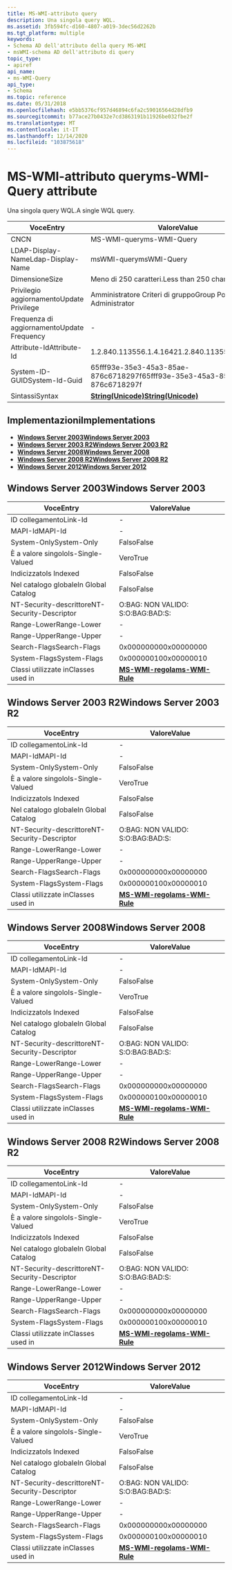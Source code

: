 ```yaml
---
title: MS-WMI-attributo query
description: Una singola query WQL.
ms.assetid: 3fb594fc-d160-4807-a019-3dec56d2262b
ms.tgt_platform: multiple
keywords:
- Schema AD dell'attributo della query MS-WMI
- msWMI-schema AD dell'attributo di query
topic_type:
- apiref
api_name:
- ms-WMI-Query
api_type:
- Schema
ms.topic: reference
ms.date: 05/31/2018
ms.openlocfilehash: e5bb5376cf957d46894c6fa2c59016564d28dfb9
ms.sourcegitcommit: b77ace27b0432e7cd3863191b11926be032fbe2f
ms.translationtype: MT
ms.contentlocale: it-IT
ms.lasthandoff: 12/14/2020
ms.locfileid: "103875618"
---
```

# <a name="ms-wmi-query-attribute"></a><span data-ttu-id="a3543-105">MS-WMI-attributo query</span><span class="sxs-lookup"><span data-stu-id="a3543-105">ms-WMI-Query attribute</span></span>

<span data-ttu-id="a3543-106">Una singola query WQL.</span><span class="sxs-lookup"><span data-stu-id="a3543-106">A single WQL query.</span></span>



| <span data-ttu-id="a3543-107">Voce</span><span class="sxs-lookup"><span data-stu-id="a3543-107">Entry</span></span> | <span data-ttu-id="a3543-108">Valore</span><span class="sxs-lookup"><span data-stu-id="a3543-108">Value</span></span> |
|-------------------|---------------------------------------------|
| <span data-ttu-id="a3543-109">CN</span><span class="sxs-lookup"><span data-stu-id="a3543-109">CN</span></span>                | <span data-ttu-id="a3543-110">MS-WMI-query</span><span class="sxs-lookup"><span data-stu-id="a3543-110">ms-WMI-Query</span></span>                                |
| <span data-ttu-id="a3543-111">LDAP-Display-Name</span><span class="sxs-lookup"><span data-stu-id="a3543-111">Ldap-Display-Name</span></span> | <span data-ttu-id="a3543-112">msWMI-query</span><span class="sxs-lookup"><span data-stu-id="a3543-112">msWMI-Query</span></span>                                 |
| <span data-ttu-id="a3543-113">Dimensione</span><span class="sxs-lookup"><span data-stu-id="a3543-113">Size</span></span>              | <span data-ttu-id="a3543-114">Meno di 250 caratteri.</span><span class="sxs-lookup"><span data-stu-id="a3543-114">Less than 250 characters.</span></span>                   |
| <span data-ttu-id="a3543-115">Privilegio aggiornamento</span><span class="sxs-lookup"><span data-stu-id="a3543-115">Update Privilege</span></span>  | <span data-ttu-id="a3543-116">Amministratore Criteri di gruppo</span><span class="sxs-lookup"><span data-stu-id="a3543-116">Group Policy Administrator</span></span>                  |
| <span data-ttu-id="a3543-117">Frequenza di aggiornamento</span><span class="sxs-lookup"><span data-stu-id="a3543-117">Update Frequency</span></span>  | \-                                          |
| <span data-ttu-id="a3543-118">Attribute-Id</span><span class="sxs-lookup"><span data-stu-id="a3543-118">Attribute-Id</span></span>      | <span data-ttu-id="a3543-119">1.2.840.113556.1.4.1642</span><span class="sxs-lookup"><span data-stu-id="a3543-119">1.2.840.113556.1.4.1642</span></span>                     |
| <span data-ttu-id="a3543-120">System-ID-GUID</span><span class="sxs-lookup"><span data-stu-id="a3543-120">System-Id-Guid</span></span>    | <span data-ttu-id="a3543-121">65fff93e-35e3-45a3-85ae-876c6718297f</span><span class="sxs-lookup"><span data-stu-id="a3543-121">65fff93e-35e3-45a3-85ae-876c6718297f</span></span>        |
| <span data-ttu-id="a3543-122">Sintassi</span><span class="sxs-lookup"><span data-stu-id="a3543-122">Syntax</span></span>            | [<span data-ttu-id="a3543-123">**String(Unicode)**</span><span class="sxs-lookup"><span data-stu-id="a3543-123">**String(Unicode)**</span></span>](s-string-unicode.md) |



## <a name="implementations"></a><span data-ttu-id="a3543-124">Implementazioni</span><span class="sxs-lookup"><span data-stu-id="a3543-124">Implementations</span></span>

-   [<span data-ttu-id="a3543-125">**Windows Server 2003**</span><span class="sxs-lookup"><span data-stu-id="a3543-125">**Windows Server 2003**</span></span>](#windows-server-2003)
-   [<span data-ttu-id="a3543-126">**Windows Server 2003 R2**</span><span class="sxs-lookup"><span data-stu-id="a3543-126">**Windows Server 2003 R2**</span></span>](#windows-server-2003-r2)
-   [<span data-ttu-id="a3543-127">**Windows Server 2008**</span><span class="sxs-lookup"><span data-stu-id="a3543-127">**Windows Server 2008**</span></span>](#windows-server-2008)
-   [<span data-ttu-id="a3543-128">**Windows Server 2008 R2**</span><span class="sxs-lookup"><span data-stu-id="a3543-128">**Windows Server 2008 R2**</span></span>](#windows-server-2008-r2)
-   [<span data-ttu-id="a3543-129">**Windows Server 2012**</span><span class="sxs-lookup"><span data-stu-id="a3543-129">**Windows Server 2012**</span></span>](#windows-server-2012)

## <a name="windows-server-2003"></a><span data-ttu-id="a3543-130">Windows Server 2003</span><span class="sxs-lookup"><span data-stu-id="a3543-130">Windows Server 2003</span></span>



| <span data-ttu-id="a3543-131">Voce</span><span class="sxs-lookup"><span data-stu-id="a3543-131">Entry</span></span> | <span data-ttu-id="a3543-132">Valore</span><span class="sxs-lookup"><span data-stu-id="a3543-132">Value</span></span> |
|------------------------|------------------------------------------------|
| <span data-ttu-id="a3543-133">ID collegamento</span><span class="sxs-lookup"><span data-stu-id="a3543-133">Link-Id</span></span>                | \-                                             |
| <span data-ttu-id="a3543-134">MAPI-Id</span><span class="sxs-lookup"><span data-stu-id="a3543-134">MAPI-Id</span></span>                | \-                                             |
| <span data-ttu-id="a3543-135">System-Only</span><span class="sxs-lookup"><span data-stu-id="a3543-135">System-Only</span></span>            | <span data-ttu-id="a3543-136">Falso</span><span class="sxs-lookup"><span data-stu-id="a3543-136">False</span></span>                                          |
| <span data-ttu-id="a3543-137">È a valore singolo</span><span class="sxs-lookup"><span data-stu-id="a3543-137">Is-Single-Valued</span></span>       | <span data-ttu-id="a3543-138">Vero</span><span class="sxs-lookup"><span data-stu-id="a3543-138">True</span></span>                                           |
| <span data-ttu-id="a3543-139">Indicizzato</span><span class="sxs-lookup"><span data-stu-id="a3543-139">Is Indexed</span></span>             | <span data-ttu-id="a3543-140">Falso</span><span class="sxs-lookup"><span data-stu-id="a3543-140">False</span></span>                                          |
| <span data-ttu-id="a3543-141">Nel catalogo globale</span><span class="sxs-lookup"><span data-stu-id="a3543-141">In Global Catalog</span></span>      | <span data-ttu-id="a3543-142">Falso</span><span class="sxs-lookup"><span data-stu-id="a3543-142">False</span></span>                                          |
| <span data-ttu-id="a3543-143">NT-Security-descrittore</span><span class="sxs-lookup"><span data-stu-id="a3543-143">NT-Security-Descriptor</span></span> | <span data-ttu-id="a3543-144">O:BAG: NON VALIDO: S:</span><span class="sxs-lookup"><span data-stu-id="a3543-144">O:BAG:BAD:S:</span></span>                                   |
| <span data-ttu-id="a3543-145">Range-Lower</span><span class="sxs-lookup"><span data-stu-id="a3543-145">Range-Lower</span></span>            | \-                                             |
| <span data-ttu-id="a3543-146">Range-Upper</span><span class="sxs-lookup"><span data-stu-id="a3543-146">Range-Upper</span></span>            | \-                                             |
| <span data-ttu-id="a3543-147">Search-Flags</span><span class="sxs-lookup"><span data-stu-id="a3543-147">Search-Flags</span></span>           | <span data-ttu-id="a3543-148">0x00000000</span><span class="sxs-lookup"><span data-stu-id="a3543-148">0x00000000</span></span>                                     |
| <span data-ttu-id="a3543-149">System-Flags</span><span class="sxs-lookup"><span data-stu-id="a3543-149">System-Flags</span></span>           | <span data-ttu-id="a3543-150">0x00000010</span><span class="sxs-lookup"><span data-stu-id="a3543-150">0x00000010</span></span>                                     |
| <span data-ttu-id="a3543-151">Classi utilizzate in</span><span class="sxs-lookup"><span data-stu-id="a3543-151">Classes used in</span></span>        | [<span data-ttu-id="a3543-152">**MS-WMI-regola**</span><span class="sxs-lookup"><span data-stu-id="a3543-152">**ms-WMI-Rule**</span></span>](c-mswmi-rule.md)<br/> |



## <a name="windows-server-2003-r2"></a><span data-ttu-id="a3543-153">Windows Server 2003 R2</span><span class="sxs-lookup"><span data-stu-id="a3543-153">Windows Server 2003 R2</span></span>



| <span data-ttu-id="a3543-154">Voce</span><span class="sxs-lookup"><span data-stu-id="a3543-154">Entry</span></span> | <span data-ttu-id="a3543-155">Valore</span><span class="sxs-lookup"><span data-stu-id="a3543-155">Value</span></span> |
|------------------------|------------------------------------------------|
| <span data-ttu-id="a3543-156">ID collegamento</span><span class="sxs-lookup"><span data-stu-id="a3543-156">Link-Id</span></span>                | \-                                             |
| <span data-ttu-id="a3543-157">MAPI-Id</span><span class="sxs-lookup"><span data-stu-id="a3543-157">MAPI-Id</span></span>                | \-                                             |
| <span data-ttu-id="a3543-158">System-Only</span><span class="sxs-lookup"><span data-stu-id="a3543-158">System-Only</span></span>            | <span data-ttu-id="a3543-159">Falso</span><span class="sxs-lookup"><span data-stu-id="a3543-159">False</span></span>                                          |
| <span data-ttu-id="a3543-160">È a valore singolo</span><span class="sxs-lookup"><span data-stu-id="a3543-160">Is-Single-Valued</span></span>       | <span data-ttu-id="a3543-161">Vero</span><span class="sxs-lookup"><span data-stu-id="a3543-161">True</span></span>                                           |
| <span data-ttu-id="a3543-162">Indicizzato</span><span class="sxs-lookup"><span data-stu-id="a3543-162">Is Indexed</span></span>             | <span data-ttu-id="a3543-163">Falso</span><span class="sxs-lookup"><span data-stu-id="a3543-163">False</span></span>                                          |
| <span data-ttu-id="a3543-164">Nel catalogo globale</span><span class="sxs-lookup"><span data-stu-id="a3543-164">In Global Catalog</span></span>      | <span data-ttu-id="a3543-165">Falso</span><span class="sxs-lookup"><span data-stu-id="a3543-165">False</span></span>                                          |
| <span data-ttu-id="a3543-166">NT-Security-descrittore</span><span class="sxs-lookup"><span data-stu-id="a3543-166">NT-Security-Descriptor</span></span> | <span data-ttu-id="a3543-167">O:BAG: NON VALIDO: S:</span><span class="sxs-lookup"><span data-stu-id="a3543-167">O:BAG:BAD:S:</span></span>                                   |
| <span data-ttu-id="a3543-168">Range-Lower</span><span class="sxs-lookup"><span data-stu-id="a3543-168">Range-Lower</span></span>            | \-                                             |
| <span data-ttu-id="a3543-169">Range-Upper</span><span class="sxs-lookup"><span data-stu-id="a3543-169">Range-Upper</span></span>            | \-                                             |
| <span data-ttu-id="a3543-170">Search-Flags</span><span class="sxs-lookup"><span data-stu-id="a3543-170">Search-Flags</span></span>           | <span data-ttu-id="a3543-171">0x00000000</span><span class="sxs-lookup"><span data-stu-id="a3543-171">0x00000000</span></span>                                     |
| <span data-ttu-id="a3543-172">System-Flags</span><span class="sxs-lookup"><span data-stu-id="a3543-172">System-Flags</span></span>           | <span data-ttu-id="a3543-173">0x00000010</span><span class="sxs-lookup"><span data-stu-id="a3543-173">0x00000010</span></span>                                     |
| <span data-ttu-id="a3543-174">Classi utilizzate in</span><span class="sxs-lookup"><span data-stu-id="a3543-174">Classes used in</span></span>        | [<span data-ttu-id="a3543-175">**MS-WMI-regola**</span><span class="sxs-lookup"><span data-stu-id="a3543-175">**ms-WMI-Rule**</span></span>](c-mswmi-rule.md)<br/> |



## <a name="windows-server-2008"></a><span data-ttu-id="a3543-176">Windows Server 2008</span><span class="sxs-lookup"><span data-stu-id="a3543-176">Windows Server 2008</span></span>



| <span data-ttu-id="a3543-177">Voce</span><span class="sxs-lookup"><span data-stu-id="a3543-177">Entry</span></span> | <span data-ttu-id="a3543-178">Valore</span><span class="sxs-lookup"><span data-stu-id="a3543-178">Value</span></span> |
|------------------------|------------------------------------------------|
| <span data-ttu-id="a3543-179">ID collegamento</span><span class="sxs-lookup"><span data-stu-id="a3543-179">Link-Id</span></span>                | \-                                             |
| <span data-ttu-id="a3543-180">MAPI-Id</span><span class="sxs-lookup"><span data-stu-id="a3543-180">MAPI-Id</span></span>                | \-                                             |
| <span data-ttu-id="a3543-181">System-Only</span><span class="sxs-lookup"><span data-stu-id="a3543-181">System-Only</span></span>            | <span data-ttu-id="a3543-182">Falso</span><span class="sxs-lookup"><span data-stu-id="a3543-182">False</span></span>                                          |
| <span data-ttu-id="a3543-183">È a valore singolo</span><span class="sxs-lookup"><span data-stu-id="a3543-183">Is-Single-Valued</span></span>       | <span data-ttu-id="a3543-184">Vero</span><span class="sxs-lookup"><span data-stu-id="a3543-184">True</span></span>                                           |
| <span data-ttu-id="a3543-185">Indicizzato</span><span class="sxs-lookup"><span data-stu-id="a3543-185">Is Indexed</span></span>             | <span data-ttu-id="a3543-186">Falso</span><span class="sxs-lookup"><span data-stu-id="a3543-186">False</span></span>                                          |
| <span data-ttu-id="a3543-187">Nel catalogo globale</span><span class="sxs-lookup"><span data-stu-id="a3543-187">In Global Catalog</span></span>      | <span data-ttu-id="a3543-188">Falso</span><span class="sxs-lookup"><span data-stu-id="a3543-188">False</span></span>                                          |
| <span data-ttu-id="a3543-189">NT-Security-descrittore</span><span class="sxs-lookup"><span data-stu-id="a3543-189">NT-Security-Descriptor</span></span> | <span data-ttu-id="a3543-190">O:BAG: NON VALIDO: S:</span><span class="sxs-lookup"><span data-stu-id="a3543-190">O:BAG:BAD:S:</span></span>                                   |
| <span data-ttu-id="a3543-191">Range-Lower</span><span class="sxs-lookup"><span data-stu-id="a3543-191">Range-Lower</span></span>            | \-                                             |
| <span data-ttu-id="a3543-192">Range-Upper</span><span class="sxs-lookup"><span data-stu-id="a3543-192">Range-Upper</span></span>            | \-                                             |
| <span data-ttu-id="a3543-193">Search-Flags</span><span class="sxs-lookup"><span data-stu-id="a3543-193">Search-Flags</span></span>           | <span data-ttu-id="a3543-194">0x00000000</span><span class="sxs-lookup"><span data-stu-id="a3543-194">0x00000000</span></span>                                     |
| <span data-ttu-id="a3543-195">System-Flags</span><span class="sxs-lookup"><span data-stu-id="a3543-195">System-Flags</span></span>           | <span data-ttu-id="a3543-196">0x00000010</span><span class="sxs-lookup"><span data-stu-id="a3543-196">0x00000010</span></span>                                     |
| <span data-ttu-id="a3543-197">Classi utilizzate in</span><span class="sxs-lookup"><span data-stu-id="a3543-197">Classes used in</span></span>        | [<span data-ttu-id="a3543-198">**MS-WMI-regola**</span><span class="sxs-lookup"><span data-stu-id="a3543-198">**ms-WMI-Rule**</span></span>](c-mswmi-rule.md)<br/> |



## <a name="windows-server-2008-r2"></a><span data-ttu-id="a3543-199">Windows Server 2008 R2</span><span class="sxs-lookup"><span data-stu-id="a3543-199">Windows Server 2008 R2</span></span>



| <span data-ttu-id="a3543-200">Voce</span><span class="sxs-lookup"><span data-stu-id="a3543-200">Entry</span></span> | <span data-ttu-id="a3543-201">Valore</span><span class="sxs-lookup"><span data-stu-id="a3543-201">Value</span></span> |
|------------------------|------------------------------------------------|
| <span data-ttu-id="a3543-202">ID collegamento</span><span class="sxs-lookup"><span data-stu-id="a3543-202">Link-Id</span></span>                | \-                                             |
| <span data-ttu-id="a3543-203">MAPI-Id</span><span class="sxs-lookup"><span data-stu-id="a3543-203">MAPI-Id</span></span>                | \-                                             |
| <span data-ttu-id="a3543-204">System-Only</span><span class="sxs-lookup"><span data-stu-id="a3543-204">System-Only</span></span>            | <span data-ttu-id="a3543-205">Falso</span><span class="sxs-lookup"><span data-stu-id="a3543-205">False</span></span>                                          |
| <span data-ttu-id="a3543-206">È a valore singolo</span><span class="sxs-lookup"><span data-stu-id="a3543-206">Is-Single-Valued</span></span>       | <span data-ttu-id="a3543-207">Vero</span><span class="sxs-lookup"><span data-stu-id="a3543-207">True</span></span>                                           |
| <span data-ttu-id="a3543-208">Indicizzato</span><span class="sxs-lookup"><span data-stu-id="a3543-208">Is Indexed</span></span>             | <span data-ttu-id="a3543-209">Falso</span><span class="sxs-lookup"><span data-stu-id="a3543-209">False</span></span>                                          |
| <span data-ttu-id="a3543-210">Nel catalogo globale</span><span class="sxs-lookup"><span data-stu-id="a3543-210">In Global Catalog</span></span>      | <span data-ttu-id="a3543-211">Falso</span><span class="sxs-lookup"><span data-stu-id="a3543-211">False</span></span>                                          |
| <span data-ttu-id="a3543-212">NT-Security-descrittore</span><span class="sxs-lookup"><span data-stu-id="a3543-212">NT-Security-Descriptor</span></span> | <span data-ttu-id="a3543-213">O:BAG: NON VALIDO: S:</span><span class="sxs-lookup"><span data-stu-id="a3543-213">O:BAG:BAD:S:</span></span>                                   |
| <span data-ttu-id="a3543-214">Range-Lower</span><span class="sxs-lookup"><span data-stu-id="a3543-214">Range-Lower</span></span>            | \-                                             |
| <span data-ttu-id="a3543-215">Range-Upper</span><span class="sxs-lookup"><span data-stu-id="a3543-215">Range-Upper</span></span>            | \-                                             |
| <span data-ttu-id="a3543-216">Search-Flags</span><span class="sxs-lookup"><span data-stu-id="a3543-216">Search-Flags</span></span>           | <span data-ttu-id="a3543-217">0x00000000</span><span class="sxs-lookup"><span data-stu-id="a3543-217">0x00000000</span></span>                                     |
| <span data-ttu-id="a3543-218">System-Flags</span><span class="sxs-lookup"><span data-stu-id="a3543-218">System-Flags</span></span>           | <span data-ttu-id="a3543-219">0x00000010</span><span class="sxs-lookup"><span data-stu-id="a3543-219">0x00000010</span></span>                                     |
| <span data-ttu-id="a3543-220">Classi utilizzate in</span><span class="sxs-lookup"><span data-stu-id="a3543-220">Classes used in</span></span>        | [<span data-ttu-id="a3543-221">**MS-WMI-regola**</span><span class="sxs-lookup"><span data-stu-id="a3543-221">**ms-WMI-Rule**</span></span>](c-mswmi-rule.md)<br/> |



## <a name="windows-server-2012"></a><span data-ttu-id="a3543-222">Windows Server 2012</span><span class="sxs-lookup"><span data-stu-id="a3543-222">Windows Server 2012</span></span>



| <span data-ttu-id="a3543-223">Voce</span><span class="sxs-lookup"><span data-stu-id="a3543-223">Entry</span></span> | <span data-ttu-id="a3543-224">Valore</span><span class="sxs-lookup"><span data-stu-id="a3543-224">Value</span></span> |
|------------------------|------------------------------------------------|
| <span data-ttu-id="a3543-225">ID collegamento</span><span class="sxs-lookup"><span data-stu-id="a3543-225">Link-Id</span></span>                | \-                                             |
| <span data-ttu-id="a3543-226">MAPI-Id</span><span class="sxs-lookup"><span data-stu-id="a3543-226">MAPI-Id</span></span>                | \-                                             |
| <span data-ttu-id="a3543-227">System-Only</span><span class="sxs-lookup"><span data-stu-id="a3543-227">System-Only</span></span>            | <span data-ttu-id="a3543-228">Falso</span><span class="sxs-lookup"><span data-stu-id="a3543-228">False</span></span>                                          |
| <span data-ttu-id="a3543-229">È a valore singolo</span><span class="sxs-lookup"><span data-stu-id="a3543-229">Is-Single-Valued</span></span>       | <span data-ttu-id="a3543-230">Vero</span><span class="sxs-lookup"><span data-stu-id="a3543-230">True</span></span>                                           |
| <span data-ttu-id="a3543-231">Indicizzato</span><span class="sxs-lookup"><span data-stu-id="a3543-231">Is Indexed</span></span>             | <span data-ttu-id="a3543-232">Falso</span><span class="sxs-lookup"><span data-stu-id="a3543-232">False</span></span>                                          |
| <span data-ttu-id="a3543-233">Nel catalogo globale</span><span class="sxs-lookup"><span data-stu-id="a3543-233">In Global Catalog</span></span>      | <span data-ttu-id="a3543-234">Falso</span><span class="sxs-lookup"><span data-stu-id="a3543-234">False</span></span>                                          |
| <span data-ttu-id="a3543-235">NT-Security-descrittore</span><span class="sxs-lookup"><span data-stu-id="a3543-235">NT-Security-Descriptor</span></span> | <span data-ttu-id="a3543-236">O:BAG: NON VALIDO: S:</span><span class="sxs-lookup"><span data-stu-id="a3543-236">O:BAG:BAD:S:</span></span>                                   |
| <span data-ttu-id="a3543-237">Range-Lower</span><span class="sxs-lookup"><span data-stu-id="a3543-237">Range-Lower</span></span>            | \-                                             |
| <span data-ttu-id="a3543-238">Range-Upper</span><span class="sxs-lookup"><span data-stu-id="a3543-238">Range-Upper</span></span>            | \-                                             |
| <span data-ttu-id="a3543-239">Search-Flags</span><span class="sxs-lookup"><span data-stu-id="a3543-239">Search-Flags</span></span>           | <span data-ttu-id="a3543-240">0x00000000</span><span class="sxs-lookup"><span data-stu-id="a3543-240">0x00000000</span></span>                                     |
| <span data-ttu-id="a3543-241">System-Flags</span><span class="sxs-lookup"><span data-stu-id="a3543-241">System-Flags</span></span>           | <span data-ttu-id="a3543-242">0x00000010</span><span class="sxs-lookup"><span data-stu-id="a3543-242">0x00000010</span></span>                                     |
| <span data-ttu-id="a3543-243">Classi utilizzate in</span><span class="sxs-lookup"><span data-stu-id="a3543-243">Classes used in</span></span>        | [<span data-ttu-id="a3543-244">**MS-WMI-regola**</span><span class="sxs-lookup"><span data-stu-id="a3543-244">**ms-WMI-Rule**</span></span>](c-mswmi-rule.md)<br/> |



 

 





